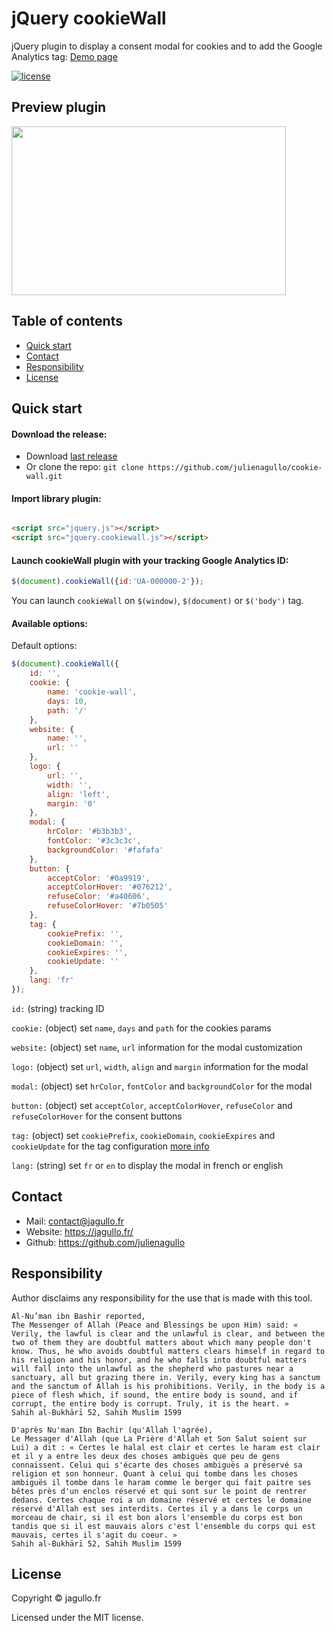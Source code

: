 # jQuery cookieWall

jQuery plugin to display a consent modal for cookies and to add the Google Analytics tag: [Demo page](https://open-source.jagullo.fr/cookie-wall/)

[![license](https://img.shields.io/github/license/julienagullo/cookies-consent.svg)](https://github.com/julienagullo/cookie-wall/LICENSE.md)


## Preview plugin

<img src="https://open-source.jagullo.fr/cookie-wall/screen_cookiewall.png" width="439" height="270">


## Table of contents

- [Quick start](#quick-start)
- [Contact](#contact)
- [Responsibility](#responsibility)
- [License](#license)


## Quick start

#### Download the release:

- Download [last release](https://github.com/julienagullo/cookie-wall/releases/)
- Or clone the repo: `git clone https://github.com/julienagullo/cookie-wall.git`

#### Import library plugin:

```html

<script src="jquery.js"></script>
<script src="jquery.cookiewall.js"></script>
```

#### Launch cookieWall plugin with your tracking Google Analytics ID:

```javascript
$(document).cookieWall({id:'UA-000000-2'});
```

You can launch `cookieWall` on `$(window)`, `$(document)` or `$('body')` tag.

#### Available options:

Default options:

```javascript
$(document).cookieWall({
    id: '',
    cookie: {
        name: 'cookie-wall',
        days: 10,
        path: '/'
    },
    website: {
        name: '',
        url: ''
    },
    logo: {
        url: '',
        width: '',
        align: 'left',
        margin: '0'
    },
    modal: {
        hrColor: '#b3b3b3',
        fontColor: '#3c3c3c',
        backgroundColor: '#fafafa'
    },
    button: {
        acceptColor: '#0a9919',
        acceptColorHover: '#076212',
        refuseColor: '#a40606',
        refuseColorHover: '#7b0505'
    },
    tag: {
        cookiePrefix: '',
        cookieDomain: '',
        cookieExpires: '',
        cookieUpdate: ''
    },
    lang: 'fr'
});
```

`id:` (string) tracking ID

`cookie:` (object) set `name`, `days` and `path` for the cookies params

`website:` (object) set `name`, `url` information for the modal customization

`logo:` (object) set `url`, `width`, `align` and `margin` information for the modal

`modal:` (object) set `hrColor`, `fontColor` and `backgroundColor` for the modal

`button:` (object) set `acceptColor`, `acceptColorHover`, `refuseColor` and `refuseColorHover` for the consent buttons

`tag:` (object) set `cookiePrefix`, `cookieDomain`, `cookieExpires` and `cookieUpdate` for the tag configuration [more info](https://developers.google.com/analytics/devguides/collection/gtagjs/cookies-user-id)

`lang:` (string) set `fr` or `en` to display the modal in french or english


## Contact

- Mail: [contact@jagullo.fr](contact@jagullo.fr?subject=[GitHub]%20cookieWall)
- Website: <https://jagullo.fr/>
- Github: <https://github.com/julienagullo>


## Responsibility

Author disclaims any responsibility for the use that is made with this tool.

```text
Al-Nu’man ibn Bashir reported,
The Messenger of Allah (Peace and Blessings be upon Him) said: « Verily, the lawful is clear and the unlawful is clear, and between the two of them they are doubtful matters about which many people don't know. Thus, he who avoids doubtful matters clears himself in regard to his religion and his honor, and he who falls into doubtful matters will fall into the unlawful as the shepherd who pastures near a sanctuary, all but grazing there in. Verily, every king has a sanctum and the sanctum of Allah is his prohibitions. Verily, in the body is a piece of flesh which, if sound, the entire body is sound, and if corrupt, the entire body is corrupt. Truly, it is the heart. »
Sahih al-Bukhārī 52, Sahih Muslim 1599
```

```text
D'après Nu'man Ibn Bachir (qu'Allah l'agrée),
Le Messager d'Allah (que La Prière d'Allah et Son Salut soient sur Lui) a dit : « Certes le halal est clair et certes le haram est clair et il y a entre les deux des choses ambiguës que peu de gens connaissent. Celui qui s'écarte des choses ambiguës a préservé sa religion et son honneur. Quant à celui qui tombe dans les choses ambiguës il tombe dans le haram comme le berger qui fait paitre ses bêtes près d'un enclos réservé et qui sont sur le point de rentrer dedans. Certes chaque roi a un domaine réservé et certes le domaine réservé d'Allah est ses interdits. Certes il y a dans le corps un morceau de chair, si il est bon alors l'ensemble du corps est bon tandis que si il est mauvais alors c'est l'ensemble du corps qui est mauvais, certes il s'agit du coeur. »
Sahih al-Bukhārī 52, Sahih Muslim 1599
```


## License

Copyright © jagullo.fr

Licensed under the MIT license.